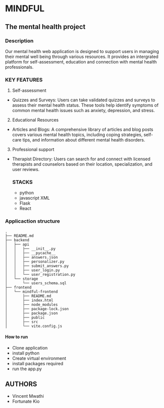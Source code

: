# MINDFUL 
## The mental health project
### Description
Our mental health web application is designed to support users in managing their mental well being through various resources.
It provides an intergrated platform for self-assessment, education and connection with mental health professionals.
### KEY FEATURES
1. Self-assessment
- Quizzes and Surveys: Users can take validated quizzes and surveys to assess their mental health status. These tools help identify symptoms of common mental health issues such as anxiety, depression, and stress.
2. Educational Resources
- Articles and Blogs: A comprehensive library of articles and blog posts covers various mental health topics, including coping strategies, self-care tips, and information about different mental health disorders.
3. Professional support
- Therapist Directory: Users can search for and connect with licensed therapists and counselors based on their location, specialization, and user reviews.

  ### STACKS
  - python
  - javascript XML
  - Flask
  - React

### Applicaction structure
```
.
├── README.md
├── backend
│   ├── api
│   │   ├── __init__.py
│   │   ├── __pycache__
│   │   ├── answers.json
│   │   ├── personalizer.py
│   │   ├── submit_answers.py
│   │   ├── user_login.py
│   │   └── user_registration.py
│   └── storage
│       └── users_schema.sql
├── frontend
│   └── mindful-frontend
│       ├── README.md
│       ├── index.html
│       ├── node_modules
│       ├── package-lock.json
│       ├── package.json
│       ├── public
│       ├── src
│       └── vite.config.js

```
#### How to run
- Clone application
- install python
- Create virtual environment
- install packages required
- run the app.py

## AUTHORS
- Vincent Mwathi
- Fortunate Kio